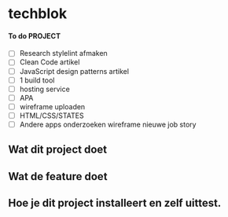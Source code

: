 # techblok
#### To do PROJECT
 






* [ ]  Research stylelint afmaken
* [ ]  Clean Code artikel
* [ ]  JavaScript design patterns artikel
* [ ]  1 build tool
* [ ]  hosting service
* [ ]  APA
* [ ]  wireframe uploaden
* [ ]  HTML/CSS/STATES
* [ ]  Andere apps onderzoeken
wireframe nieuwe job story

## Wat dit project doet
## Wat de feature doet
## Hoe je dit project installeert en zelf uittest.
